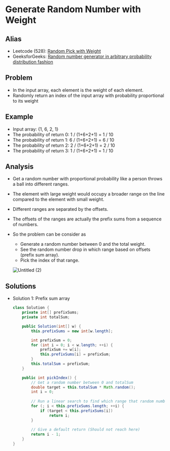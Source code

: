 # Generate Random Number with Weight

## Alias
- Leetcode (528): [Random Pick with Weight](https://leetcode.com/problems/random-pick-with-weight/)
- GeeksforGeeks: [Random number generator in arbitrary probability distribution fashion](https://www.geeksforgeeks.org/random-number-generator-in-arbitrary-probability-distribution-fashion/)

## Problem
- In the input array, each element is the weight of each element.
- Randomly return an index of the input array with probability proportional to its weight

## Example
- Input array: {1, 6, 2, 1}
- The probability of return 0: 1 / (1+6+2+1) = 1 / 10
- The probability of return 1: 6 / (1+6+2+1) = 6 / 10
- The probability of return 2: 2 / (1+6+2+1) = 2 / 10
- The probability of return 3: 1 / (1+6+2+1) = 1 / 10

## Analysis
- Get a random number with proportional probability like a person throws a ball into different ranges.
- The element with large weight would occupy a broader range on the line compared to the element with small weight.
- Different ranges are separated by the offsets.
- The offsets of the ranges are actually the prefix sums from a sequence of numbers.
- So the problem can be consider as
    - Generate a random number between 0 and the total weight.
    - See the random number drop in which range based on offsets (prefix sum array).
    - Pick the index of that range.

  ![Untitled (2)](https://user-images.githubusercontent.com/8989447/115642306-f2328e80-a2d7-11eb-8816-2562c6bf77e1.png)

## Solutions
- Solution 1: Prefix sum array
  ```java
  class Solution {
      private int[] prefixSums;
      private int totalSum;

      public Solution(int[] w) {
          this.prefixSums = new int[w.length];

          int prefixSum = 0;
          for (int i = 0; i < w.length; ++i) {
              prefixSum += w[i];
              this.prefixSums[i] = prefixSum;
          }
          this.totalSum = prefixSum;
      }

      public int pickIndex() {
          // Get a random number between 0 and totalSum
          double target = this.totalSum * Math.random();
          int i = 0;
        
          // Run a linear search to find which range that random number dropping in
          for (; i < this.prefixSums.length; ++i) {
              if (target < this.prefixSums[i])
                  return i;
          }
        
          // Give a default return (Should not reach here)
          return i - 1;
      }
  }
  ```

